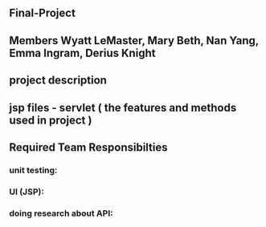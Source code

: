 ## Final-Project
## Members Wyatt LeMaster, Mary Beth, Nan Yang, Emma Ingram, Derius Knight

## project description

## jsp files - servlet  ( the features and methods used in project ) 


## Required Team Responsibilties 
### unit testing: 
### UI (JSP): 
### doing research about API: 



